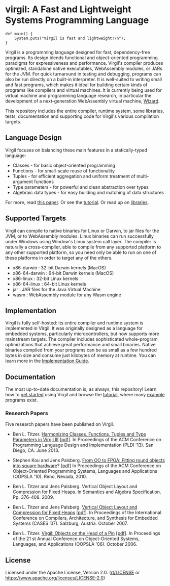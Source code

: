 # virgil: A Fast and Lightweight Systems Programming Language

```
def main() {
    System.puts("Virgil is fast and lightweight!\n");
}
```

Virgil is a programming language designed for fast, dependency-free programs.
Its design blends functional and object-oriented programming paradigms for
expressiveness and performance.
Virgil's compiler produces optimized, standalone native executables, WebAssembly
modules, or JARs for the JVM.
For quick turnaround in testing and debugging, programs can also be run directly on a built-in interpreter.
It is well-suited to writing small and fast programs, which makes it ideal for
building certain kinds of programs like compilers and virtual machines.
It is currently being used for virtual machine and programming language
research, in particular the development of a next-generation WebAssembly virtual
machine, [Wizard](https://github.com/titzer/wizard-engine).

This repository includes the entire compiler, runtime system, some libraries,
tests, documentation and supporting code for Virgil's various compilation
targets.

## Language Design

Virgil focuses on balancing these main features in a statically-typed language:

  * Classes - for basic object-oriented programming
  * Functions - for small-scale reuse of functionality
  * Tuples - for efficient aggregation and uniform treatment of multi-argument functions
  * Type parameters - for powerful and clean abstraction over types
  * Algebraic data types - for easy building and matching of data structures

For more, read [this paper](https://static.googleusercontent.com/media/research.google.com/en//pubs/archive/41446.pdf).
Or see the [tutorial](doc/tutorial/Overview.md).
Or read up on [libraries](doc/tutorial/LibUtil.md).

## Supported Targets

Virgil can compile to native binaries for Linux or Darwin, to jar files for the
JVM, or to WebAssembly modules. Linux binaries can run successfully under
Windows using Window's Linux system call layer.
The compiler is naturally a cross-compiler, able to compile from any supported
platform to any other supported platform, so you need only be able to run on
one of these platforms in order to target any of the others.

* x86-darwin : 32-bit Darwin kernels (MacOS)
* x86-64-darwin : 64-bit Darwin kernels (MacOS)
* x86-linux : 32-bit Linux kernels
* x86-64-linux : 64-bit Linux kernels
* jar : JAR files for the Java Virtual Machine
* wasm : WebAssembly module for any Wasm engine

## Implementation

Virgil is fully self-hosted: its entire compiler and runtime system is
implemented in Virgil.
It was originally designed as a language for embedded systems, particularly
microcontrollers, but now supports more mainstream targets.
The compiler includes sophisticated whole-program optimizations that achieve
great performance and small binaries.
Native binaries compiled from your programs can be as small as a few hundred
bytes in size and consume just kilobytes of memory at runtime.
You can learn more in the [Implementation Guide](doc/impl/README.md).

## Documentation

The most up-to-date documentation is, as always, this repository!
Learn how to [get started](start/README.md) using Virgil and browse the [tutorial](doc/tutorial/Overview.md), where many [example](doc/tutorial/examples) programs exist.

### Research Papers

Five research papers have been published on Virgil.

* Ben L. Titzer. [Harmonizing Classes, Functions, Tuples and Type Parameters in Virgil III](https://dl.acm.org/doi/10.1145/2491956.2491962) \[[pdf](https://research.google/pubs/pub41446.pdf)\]. In
Proceedings of the ACM Conference on Programming Language Design and Implementation
(PLDI '13). San Diego, CA. June 2013.

* Stephen Kou and Jens Palsberg. [From OO to FPGA: Fitting round objects into square hardware](https://dl.acm.org/doi/10.1145/1869459.1869470)? \[[pdf](https://web.cs.ucla.edu/~palsberg/paper/oopsla10.pdf)\] In
Proceedings of the ACM Conference on Object-Oriented Programming Systems, Languages and
Applications (OOPSLA '10). Reno, Nevada, 2010.

* Ben L. Titzer and Jens Palsberg. Vertical Object Layout and Compression for Fixed Heaps. In
Semantics and Algebra Specification. Pp. 376-408. 2009.

* Ben L. Titzer and Jens Palsberg. [Vertical Object Layout and Compression for Fixed Heaps](https://dl.acm.org/doi/10.1145/1289881.1289914) \[[pdf](https://web.cs.ucla.edu/~palsberg/paper/cases07.pdf)\]. In
Proceedings of the International Conference on Compilers, Architecture, and Synthesis for
Embedded Systems (CASES ’07). Salzburg, Austria. October 2007.

* Ben L. Titzer. [Virgil: Objects on the Head of a Pin](https://dl.acm.org/doi/10.1145/1167473.1167489) \[[pdf](https://escholarship.org/content/qt13r0q4fc/qt13r0q4fc.pdf)\]. In Proceedings of the 21 st Annual
Conference on Object-Oriented Systems, Languages, and Applications (OOPSLA '06). October 2006.

## License

Licensed under the Apache License, Version 2.0. ([rt/LICENSE](rt/LICENSE) or https://www.apache.org/licenses/LICENSE-2.0)
